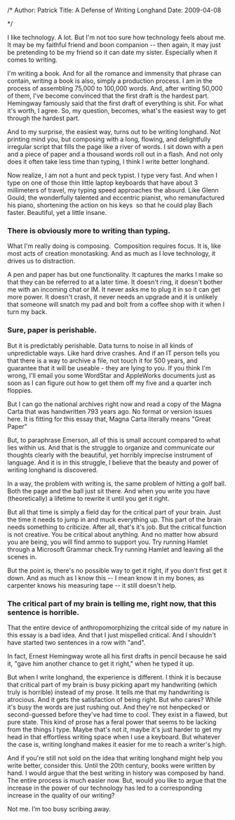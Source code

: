 /*
Author: Patrick
Title: A Defense of Writing Longhand
Date: 2009-04-08

*/


I like technology. A lot. But I'm not too sure how technology feels about me. It may be my faithful friend and boon companion -- then again, it may just be pretending to be my friend so it can date my sister. Especially when it comes to writing.


I'm writing a book. And for all the romance and immensity that phrase can contain, writing a book is also, simply a production process. I am in the process of assembling 75,000 to 100,000 words. And, after writing 50,000 of them, I've become convinced that the first draft is the hardest part. Hemingway famously said that the first draft of everything is shit. For what it's worth, I agree. So, my question, becomes, what's the easiest way to get through the hardest part.

And to my surprise, the easiest way, turns out to be writing longhand. Not printing mind you, but composing with a long, flowing, and delightfully irregular script that fills the page like a river of words. I sit down with a pen and a piece of paper and a thousand words roll out in a flash. And not only does it often take less time than typing, I think I write better longhand.

Now realize, I am not a hunt and peck typist. I type very fast. And when I type on one of those thin little laptop keyboards that have about 3 millimeters of travel, my typing speed approaches the absurd. Like Glenn Gould, the wonderfully talented and eccentric pianist, who remanufactured his piano, shortening the action on his keys  so that he could play Bach faster. Beautiful, yet a little insane.



### There is obviously more to writing than typing.


What I'm really doing is composing.  Composition requires focus. It is, like most acts of creation monotasking. And as much as I love technology, it drives us to distraction.

A pen and paper has but one functionality. It captures the marks I make so that they can be referred to at a later time. It doesn't ring, it doesn't bother me with an incoming chat or IM. It never asks me to plug it in so it can get more power. It doesn't crash, it never needs an upgrade and it is unlikely that someone will snatch my pad and bolt from a coffee shop with it when I turn my back.



### Sure, paper is perishable.



But it is predictably perishable. Data turns to noise in all kinds of unpredictable ways. Like hard drive crashes. And if an IT person tells you that there is a way to archive a file, not touch it for 500 years, and guarantee that it will be useable - they are lying to you. If you think I'm wrong, I'll email you some WordStar and AppleWorks documents just as soon as I can figure out how to get them off my five and a quarter inch floppies.

But I can go the national archives right now and read a copy of the Magna Carta that was handwritten 793 years ago. No format or version issues here. It is fitting for this essay that, Magna Carta literally means "Great Paper"

But, to paraphrase Emerson, all of this is small account compared to what lies within us. And that is the struggle to organize and communicate our thoughts clearly with the beautiful, yet horribly imprecise instrument of language. And it is in this struggle, I believe that the beauty and power of writing longhand is discovered.

In a way, the problem with writing is, the same problem of hitting a golf ball. Both the page and the ball just sit there. And when you write you have (theoretically) a lifetime to rewrite it until you get it right.

But all that time is simply a field day for the critical part of your brain. Just the time it needs to jump in and muck everything up. This part of the brain needs something to criticize. After all, that's it's job. But the critical function is not creative. You be critical about anything. And no matter how absurd you are being, you will find ammo to support you. Try running Hamlet through a Microsoft Grammar check.Try running Hamlet and leaving all the scenes in.

But the point is, there's no possible way to get it right, if you don't first get it down. And as much as I know this -- I mean know it in my bones, as carpenter knows his measuring tape -- it still doesn't help.



### The critical part of my brain is telling me, right now, that this sentence is horrible.



That the entire device of anthropomorphizing the critcal side of my nature in this essay is a bad idea. And that I just mispelled critical. And I shouldn't have started two sentences in a row with "and".

<div class="aside right clear">In fact, Ernest Hemingway wrote all his first drafts in pencil because he said it, "gave him another chance to get it right," when he typed it up. 

</div>  

But when I write longhand, the experience is different. I think it is because that critical part of my brain is busy picking apart my handwriting (which truly is horrible) instead of my prose. It tells me that my handwriting is atrocious. And it gets the satisfaction of being right. But who cares? While it's busy the words are just rushing out. And they're not henpecked or second-guessed before they've had time to cool. They exist in a flawed, but pure state. This kind of prose has a feral power that seems to be lacking from the things I type. Maybe that's not it, maybe it's just harder to get my head in that effortless writing space when I use a keyboard. But whatever the case is, writing longhand makes it easier for me to reach a writer's high.


And if you're still not sold on the idea that writing longhand might help you write better, consider this. Until the 20th century, books were written by hand. I would argue that the best writing in history was composed by hand. The entire process is much easier now. But, would you like to argue that the increase in the power of our technology has led to a corresponding increase in the quality of our writing?

Not me. I’m too busy scribing away.
